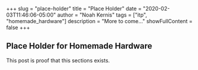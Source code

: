 +++
slug = "place-holder"
title = "Place Holder"
date = "2020-02-03T11:46:06-05:00"
author = "Noah Kernis"
tags = ["itp", "homemade_hardware"]
description = "More to come..."
showFullContent = false
+++

## Place Holder for Homemade Hardware

This post is proof that this sections exists.